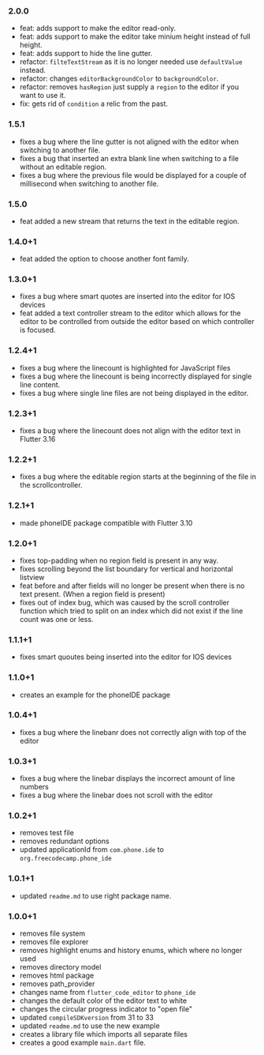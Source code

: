 ### 2.0.0

- feat: adds support to make the editor read-only.
- feat: adds support to make the editor take minium height instead of full height.
- feat: adds support to hide the line gutter.
- refactor: `filteTextStream` as it is no longer needed use `defaultValue` instead.
- refactor: changes `editorBackgroundColor` to `backgroundColor`.
- refactor: removes `hasRegion` just supply a `region` to the editor if you want to use it.
- fix: gets rid of `condition` a relic from the past.

### 1.5.1

- fixes a bug where the line gutter is not aligned with the editor when switching to another file.
- fixes a bug that inserted an extra blank line when switching to a file without an editable region.
- fixes a bug where the previous file would be displayed for a couple of
  millisecond when switching to another file.

### 1.5.0

- feat added a new stream that returns the text in the editable region.

### 1.4.0+1

- feat added the option to choose another font family.

### 1.3.0+1

- fixes a bug where smart quotes are inserted into the editor for IOS devices
- feat added a text controller stream to the editor which allows for the editor to be controlled from outside the editor based on which controller is focused.

### 1.2.4+1

- fixes a bug where the linecount is highlighted for JavaScript files
- fixes a bug where the linecount is being incorrectly displayed for single line content.
- fixes a bug where single line files are not being displayed in the editor.

### 1.2.3+1

- fixes a bug where the linecount does not align with the editor text in Flutter 3.16

### 1.2.2+1

- fixes a bug where the editable region starts at the beginning of the file in the scrollcontroller.

### 1.2.1+1

- made phoneIDE package compatible with Flutter 3.10

### 1.2.0+1

- fixes top-padding when no region field is present in any way.
- fixes scrolling beyond the list boundary for vertical and horizontal listview
- feat before and after fields will no longer be present when there is no text present. (When a region field is present)
- fixes out of index bug, which was caused by the scroll controller function which tried to split on an index which did not exist if the line count was one or less.

### 1.1.1+1

- fixes smart quoutes being inserted into the editor for IOS devices

### 1.1.0+1

- creates an example for the phoneIDE package

### 1.0.4+1

- fixes a bug where the linebanr does not correctly align with top of the editor

### 1.0.3+1

- fixes a bug where the linebar displays the incorrect amount of line numbers
- fixes a bug where the linebar does not scroll with the editor

### 1.0.2+1

- removes test file
- removes redundant options
- updated applicationId from `com.phone.ide` to `org.freecodecamp.phone_ide`

### 1.0.1+1

- updated `readme.md` to use right package name.

### 1.0.0+1

- removes file system
- removes file explorer
- removes highlight enums and history enums, which where no longer used
- removes directory model
- removes html package
- removes path_provider
- changes name from `flutter_code_editor` to `phone_ide`
- changes the default color of the editor text to white
- changes the circular progress indicator to "open file"
- updated `compileSDKversion` from 31 to 33
- updated `readme.md` to use the new example
- creates a library file which imports all separate files
- creates a good example `main.dart` file.
